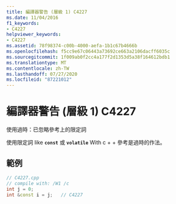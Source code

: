 ```yaml
---
title: 編譯器警告 (層級 1) C4227
ms.date: 11/04/2016
f1_keywords:
- C4227
helpviewer_keywords:
- C4227
ms.assetid: 78f98374-c00b-4000-aefa-1b1c67b4666b
ms.openlocfilehash: f5cc9e67c06443a73692ce663a2106dacff6035c
ms.sourcegitcommit: 1f009ab0f2cc4a177f2d1353d5a38f164612bdb1
ms.translationtype: MT
ms.contentlocale: zh-TW
ms.lasthandoff: 07/27/2020
ms.locfileid: "87221012"
---
```

# <a name="compiler-warning-level-1-c4227"></a>編譯器警告 (層級 1) C4227

使用過時：已忽略參考上的限定詞

使用限定詞 like **`const`** 或 **`volatile`** With c + + 參考是過時的作法。

## <a name="example"></a>範例

```cpp
// C4227.cpp
// compile with: /W1 /c
int j = 0;
int &const i = j;   // C4227
```
